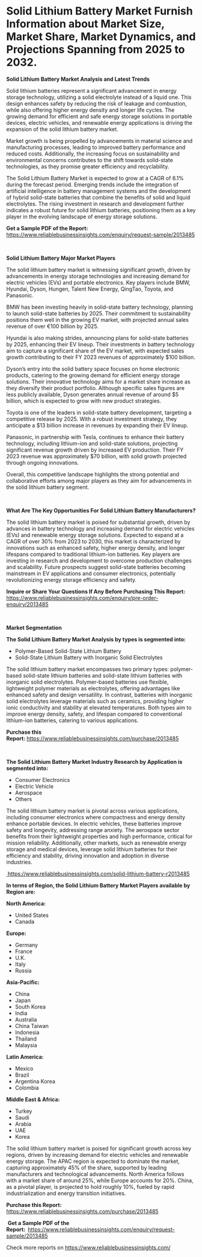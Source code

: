 <p><h1>Solid Lithium Battery Market Furnish Information about Market Size, Market Share, Market Dynamics, and Projections Spanning from 2025 to 2032.</h1></p><p><strong>Solid Lithium Battery Market Analysis and Latest Trends</strong></p>
<p><p>Solid lithium batteries represent a significant advancement in energy storage technology, utilizing a solid electrolyte instead of a liquid one. This design enhances safety by reducing the risk of leakage and combustion, while also offering higher energy density and longer life cycles. The growing demand for efficient and safe energy storage solutions in portable devices, electric vehicles, and renewable energy applications is driving the expansion of the solid lithium battery market.</p><p>Market growth is being propelled by advancements in material science and manufacturing processes, leading to improved battery performance and reduced costs. Additionally, the increasing focus on sustainability and environmental concerns contributes to the shift towards solid-state technologies, as they promise greater efficiency and recyclability.</p><p>The Solid Lithium Battery Market is expected to grow at a CAGR of 6.1% during the forecast period. Emerging trends include the integration of artificial intelligence in battery management systems and the development of hybrid solid-state batteries that combine the benefits of solid and liquid electrolytes. The rising investment in research and development further indicates a robust future for solid lithium batteries, positioning them as a key player in the evolving landscape of energy storage solutions.</p></p>
<p><strong>Get a Sample PDF of the Report:&nbsp;</strong> <a href="https://www.reliablebusinessinsights.com/enquiry/request-sample/2013485?utm_campaign=3043&utm_medium=2&utm_source=Github&utm_content=ia&utm_term=07042025&utm_id=solid-lithium-battery">https://www.reliablebusinessinsights.com/enquiry/request-sample/2013485</a></p>
<p>&nbsp;</p>
<p><strong>Solid Lithium Battery Major Market Players</strong></p>
<p><p>The solid lithium battery market is witnessing significant growth, driven by advancements in energy storage technologies and increasing demand for electric vehicles (EVs) and portable electronics. Key players include BMW, Hyundai, Dyson, Hungen, Talent New Energy, QingTao, Toyota, and Panasonic. </p><p>BMW has been investing heavily in solid-state battery technology, planning to launch solid-state batteries by 2025. Their commitment to sustainability positions them well in the growing EV market, with projected annual sales revenue of over €100 billion by 2025.</p><p>Hyundai is also making strides, announcing plans for solid-state batteries by 2025, enhancing their EV lineup. Their investments in battery technology aim to capture a significant share of the EV market, with expected sales growth contributing to their FY 2023 revenues of approximately $100 billion.</p><p>Dyson’s entry into the solid battery space focuses on home electronic products, catering to the growing demand for efficient energy storage solutions. Their innovative technology aims for a market share increase as they diversify their product portfolio. Although specific sales figures are less publicly available, Dyson generates annual revenue of around $5 billion, which is expected to grow with new product strategies.</p><p>Toyota is one of the leaders in solid-state battery development, targeting a competitive release by 2025. With a robust investment strategy, they anticipate a $13 billion increase in revenues by expanding their EV lineup. </p><p>Panasonic, in partnership with Tesla, continues to enhance their battery technology, including lithium-ion and solid-state solutions, projecting significant revenue growth driven by increased EV production. Their FY 2023 revenue was approximately $70 billion, with solid growth projected through ongoing innovations. </p><p>Overall, this competitive landscape highlights the strong potential and collaborative efforts among major players as they aim for advancements in the solid lithium battery segment.</p></p>
<p>&nbsp;</p>
<p><strong>What Are The Key Opportunities For Solid Lithium Battery Manufacturers?</strong></p>
<p><p>The solid lithium battery market is poised for substantial growth, driven by advances in battery technology and increasing demand for electric vehicles (EVs) and renewable energy storage solutions. Expected to expand at a CAGR of over 30% from 2023 to 2030, this market is characterized by innovations such as enhanced safety, higher energy density, and longer lifespans compared to traditional lithium-ion batteries. Key players are investing in research and development to overcome production challenges and scalability. Future prospects suggest solid-state batteries becoming mainstream in EV applications and consumer electronics, potentially revolutionizing energy storage efficiency and safety.</p></p>
<p><strong>Inquire or Share Your Questions If Any Before Purchasing This Report:</strong> <a href="https://www.reliablebusinessinsights.com/enquiry/pre-order-enquiry/2013485?utm_campaign=3043&utm_medium=2&utm_source=Github&utm_content=ia&utm_term=07042025&utm_id=solid-lithium-battery">https://www.reliablebusinessinsights.com/enquiry/pre-order-enquiry/2013485</a></p>
<p>&nbsp;</p>
<p><strong>Market Segmentation</strong></p>
<p><strong>The Solid Lithium Battery Market Analysis by types is segmented into:</strong></p>
<p><ul><li>Polymer-Based Solid-State Lithium Battery</li><li>Solid-State Lithium Battery with Inorganic Solid Electrolytes</li></ul></p>
<p><p>The solid lithium battery market encompasses two primary types: polymer-based solid-state lithium batteries and solid-state lithium batteries with inorganic solid electrolytes. Polymer-based batteries use flexible, lightweight polymer materials as electrolytes, offering advantages like enhanced safety and design versatility. In contrast, batteries with inorganic solid electrolytes leverage materials such as ceramics, providing higher ionic conductivity and stability at elevated temperatures. Both types aim to improve energy density, safety, and lifespan compared to conventional lithium-ion batteries, catering to various applications.</p></p>
<p><strong>Purchase this Report:&nbsp;</strong><a href="https://www.reliablebusinessinsights.com/purchase/2013485?utm_campaign=3043&utm_medium=2&utm_source=Github&utm_content=ia&utm_term=07042025&utm_id=solid-lithium-battery">https://www.reliablebusinessinsights.com/purchase/2013485</a></p>
<p>&nbsp;</p>
<p><strong>The Solid Lithium Battery Market Industry Research by Application is segmented into:</strong></p>
<p><ul><li>Consumer Electronics</li><li>Electric Vehicle</li><li>Aerospace</li><li>Others</li></ul></p>
<p><p>The solid lithium battery market is pivotal across various applications, including consumer electronics where compactness and energy density enhance portable devices. In electric vehicles, these batteries improve safety and longevity, addressing range anxiety. The aerospace sector benefits from their lightweight properties and high performance, critical for mission reliability. Additionally, other markets, such as renewable energy storage and medical devices, leverage solid lithium batteries for their efficiency and stability, driving innovation and adoption in diverse industries.</p></p>
<p><a href="https://www.reliablebusinessinsights.com/solid-lithium-battery-r2013485?utm_campaign=3043&utm_medium=2&utm_source=Github&utm_content=ia&utm_term=07042025&utm_id=solid-lithium-battery">&nbsp;https://www.reliablebusinessinsights.com/solid-lithium-battery-r2013485</a></p>
<p><strong>In terms of Region, the Solid Lithium Battery Market Players available by Region are:</strong></p>
<p>
    <p> <strong> North America: </strong>
        <ul>
            <li>United States</li>
            <li>Canada</li>
        </ul>
        </p> 
    <p> <strong> Europe: </strong>
        <ul>
            <li>Germany</li>
            <li>France</li>
            <li>U.K.</li>
            <li>Italy</li>
            <li>Russia</li>
        </ul>
        </p> 
    <p> <strong> Asia-Pacific: </strong>
        <ul>
            <li>China</li>
            <li>Japan</li>
            <li>South Korea</li>
            <li>India</li>
            <li>Australia</li>
            <li>China Taiwan</li>
            <li>Indonesia</li>
            <li>Thailand</li>
            <li>Malaysia</li>
        </ul>
        </p> 
    <p> <strong> Latin America: </strong>
        <ul>
            <li>Mexico</li>
            <li>Brazil</li>
            <li>Argentina Korea</li>
            <li>Colombia</li>
        </ul>
        </p> 
    <p> <strong> Middle East & Africa: </strong>
        <ul>
            <li>Turkey</li>
            <li>Saudi</li>
            <li>Arabia</li>
            <li>UAE</li>
            <li>Korea</li>
        </ul>
    </p>
    </p>
<p><p>The solid lithium battery market is poised for significant growth across key regions, driven by increasing demand for electric vehicles and renewable energy storage. The APAC region is expected to dominate the market, capturing approximately 45% of the share, supported by leading manufacturers and technological advancements. North America follows with a market share of around 25%, while Europe accounts for 20%. China, as a pivotal player, is projected to hold roughly 10%, fueled by rapid industrialization and energy transition initiatives.</p></p>
<p><strong>Purchase this Report: </strong><a href="https://www.reliablebusinessinsights.com/purchase/2013485?utm_campaign=3043&utm_medium=2&utm_source=Github&utm_content=ia&utm_term=07042025&utm_id=solid-lithium-battery">https://www.reliablebusinessinsights.com/purchase/2013485</a></p>
<p>&nbsp;<strong>Get a Sample PDF of the Report:&nbsp;&nbsp;</strong><a href="https://www.reliablebusinessinsights.com/enquiry/request-sample/2013485?utm_campaign=3043&utm_medium=2&utm_source=Github&utm_content=ia&utm_term=07042025&utm_id=solid-lithium-battery">https://www.reliablebusinessinsights.com/enquiry/request-sample/2013485</a></p>
<p><strong></strong></p>
<p>Check more reports on <a href="https://www.reliablebusinessinsights.com/?utm_campaign=3043&utm_medium=2&utm_source=Github&utm_content=ia&utm_term=07042025&utm_id=solid-lithium-battery">https://www.reliablebusinessinsights.com/</a></p>